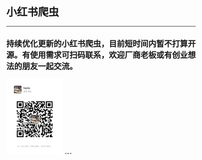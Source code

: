 # 小红书爬虫
---
持续优化更新的小红书爬虫，目前短时间内暂不打算开源。有使用需求可扫码联系，欢迎厂商老板或有创业想法的朋友一起交流。
---
<img decoding="async" src="https://github.com/h88z/XiaoHongShu_Spiders/blob/main/wechat.jpg" width="30%">
---
